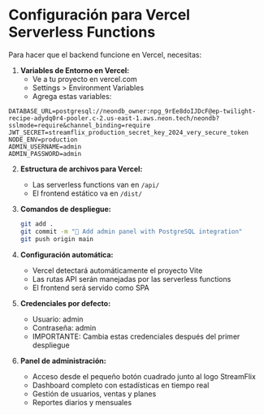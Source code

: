 # Configuración para Vercel Serverless Functions

Para hacer que el backend funcione en Vercel, necesitas:

1. **Variables de Entorno en Vercel:**
   - Ve a tu proyecto en vercel.com
   - Settings > Environment Variables
   - Agrega estas variables:

```
DATABASE_URL=postgresql://neondb_owner:npg_9rEe8doIJDcF@ep-twilight-recipe-adydq0r4-pooler.c-2.us-east-1.aws.neon.tech/neondb?sslmode=require&channel_binding=require
JWT_SECRET=streamflix_production_secret_key_2024_very_secure_token
NODE_ENV=production
ADMIN_USERNAME=admin
ADMIN_PASSWORD=admin
```

2. **Estructura de archivos para Vercel:**
   - Las serverless functions van en `/api/`
   - El frontend estático va en `/dist/`

3. **Comandos de despliegue:**
   ```bash
   git add .
   git commit -m "🚀 Add admin panel with PostgreSQL integration"
   git push origin main
   ```

4. **Configuración automática:**
   - Vercel detectará automáticamente el proyecto Vite
   - Las rutas API serán manejadas por las serverless functions
   - El frontend será servido como SPA

5. **Credenciales por defecto:**
   - Usuario: admin
   - Contraseña: admin
   - IMPORTANTE: Cambia estas credenciales después del primer despliegue

6. **Panel de administración:**
   - Acceso desde el pequeño botón cuadrado junto al logo StreamFlix
   - Dashboard completo con estadísticas en tiempo real
   - Gestión de usuarios, ventas y planes
   - Reportes diarios y mensuales